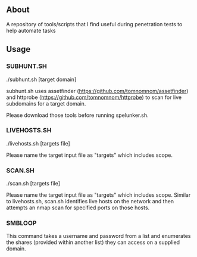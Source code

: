 ## About

A repository of tools/scripts that I find useful during penetration tests to help automate tasks

## Usage

### SUBHUNT.SH
./subhunt.sh [target domain]

subhunt.sh uses assetfinder (https://github.com/tomnomnom/assetfinder) and httprobe (https://github.com/tomnomnom/httprobe) to scan for live subdomains for a target domain.

Please download those tools before running spelunker.sh.

### LIVEHOSTS.SH

./livehosts.sh [targets file]

Please name the target input file as "targets" which includes scope.

### SCAN.SH

./scan.sh [targets file]

Please name the target input file as "targets" which includes scope. Similar to livehosts.sh, scan.sh identifies live hosts on the network and then attempts an nmap scan for specified ports on those hosts.

### SMBLOOP

This command takes a username and password from a list and enumerates the shares (provided within another list) they can access on a supplied domain.


